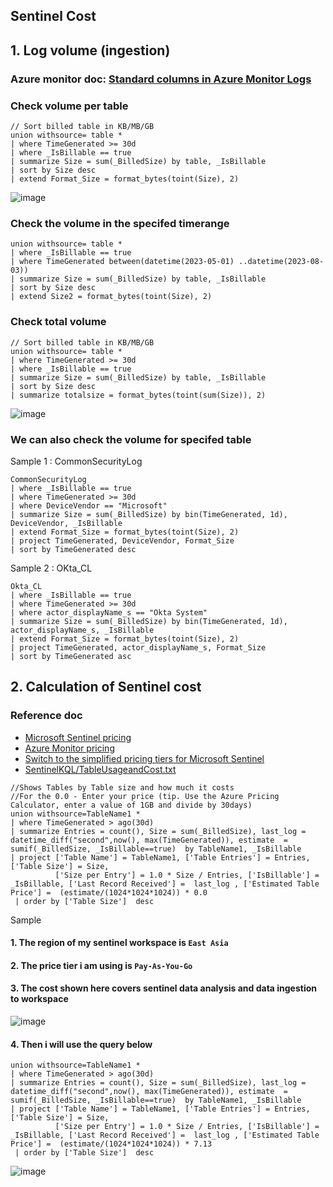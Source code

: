 ## Sentinel Cost

## 1. Log volume (ingestion)
### Azure monitor doc: [Standard columns in Azure Monitor Logs](https://learn.microsoft.com/en-us/azure/azure-monitor/logs/log-standard-columns#_billedsize)
### Check volume per table
```kusto
// Sort billed table in KB/MB/GB
union withsource= table *
| where TimeGenerated >= 30d
| where _IsBillable == true
| summarize Size = sum(_BilledSize) by table, _IsBillable 
| sort by Size desc 
| extend Format_Size = format_bytes(toint(Size), 2)
```
![image](https://github.com/guguji666666/GJS-Sentinel-Tips/assets/96930989/60e89eb8-6355-4666-bdfd-8269d138d317)

### Check the volume in the specifed timerange
```kusto
union withsource= table *
| where _IsBillable == true
| where TimeGenerated between(datetime(2023-05-01) ..datetime(2023-08-03))
| summarize Size = sum(_BilledSize) by table, _IsBillable 
| sort by Size desc 
| extend Size2 = format_bytes(toint(Size), 2)
```

### Check total volume
```kusto
// Sort billed table in KB/MB/GB
union withsource= table *
| where TimeGenerated >= 30d
| where _IsBillable == true
| summarize Size = sum(_BilledSize) by table, _IsBillable 
| sort by Size desc 
| summarize totalsize = format_bytes(toint(sum(Size)), 2)
```
![image](https://github.com/guguji666666/GJS-Sentinel-Tips/assets/96930989/57d5a31a-a5cb-4226-96ce-3640466a5038)

### We can also check the volume for specifed table
Sample 1 : CommonSecurityLog
```kusto
CommonSecurityLog
| where _IsBillable == true
| where TimeGenerated >= 30d
| where DeviceVendor == "Microsoft"
| summarize Size = sum(_BilledSize) by bin(TimeGenerated, 1d), DeviceVendor, _IsBillable 
| extend Format_Size = format_bytes(toint(Size), 2)
| project TimeGenerated, DeviceVendor, Format_Size
| sort by TimeGenerated desc
```

Sample 2 : OKta_CL
```kusto
Okta_CL
| where _IsBillable == true
| where TimeGenerated >= 30d
| where actor_displayName_s == "Okta System"
| summarize Size = sum(_BilledSize) by bin(TimeGenerated, 1d), actor_displayName_s, _IsBillable 
| extend Format_Size = format_bytes(toint(Size), 2)
| project TimeGenerated, actor_displayName_s, Format_Size
| sort by TimeGenerated asc
```

## 2. Calculation of Sentinel cost
### Reference doc
* [Microsoft Sentinel pricing](https://azure.microsoft.com/en-us/pricing/details/microsoft-sentinel/)
* [Azure Monitor pricing](https://azure.microsoft.com/en-us/pricing/details/monitor/)
* [Switch to the simplified pricing tiers for Microsoft Sentinel](https://learn.microsoft.com/en-us/azure/sentinel/enroll-simplified-pricing-tier?tabs=microsoft-sentinel)
* [SentinelKQL/TableUsageandCost.txt](https://github.com/rod-trent/SentinelKQL/blob/master/TableUsageandCost.txt)
```kusto
//Shows Tables by Table size and how much it costs
//For the 0.0 - Enter your price (tip. Use the Azure Pricing Calculator, enter a value of 1GB and divide by 30days)
union withsource=TableName1 *
| where TimeGenerated > ago(30d)
| summarize Entries = count(), Size = sum(_BilledSize), last_log = datetime_diff("second",now(), max(TimeGenerated)), estimate  = sumif(_BilledSize, _IsBillable==true)  by TableName1, _IsBillable
| project ['Table Name'] = TableName1, ['Table Entries'] = Entries, ['Table Size'] = Size,
          ['Size per Entry'] = 1.0 * Size / Entries, ['IsBillable'] = _IsBillable, ['Last Record Received'] =  last_log , ['Estimated Table Price'] =  (estimate/(1024*1024*1024)) * 0.0
 | order by ['Table Size']  desc
```

Sample
#### 1. The region of my sentinel workspace is `East Asia`
#### 2. The price tier i am using is `Pay-As-You-Go`
#### 3. The cost shown here covers sentinel data analysis and data ingestion to workspace
![image](https://github.com/guguji666666/GJS-Sentinel-Tips/assets/96930989/bd38d4c3-da2a-4bd2-a22d-ae9c8e7fc63d)
#### 4. Then i will use the query below
```kusto
union withsource=TableName1 *
| where TimeGenerated > ago(30d)
| summarize Entries = count(), Size = sum(_BilledSize), last_log = datetime_diff("second",now(), max(TimeGenerated)), estimate  = sumif(_BilledSize, _IsBillable==true)  by TableName1, _IsBillable
| project ['Table Name'] = TableName1, ['Table Entries'] = Entries, ['Table Size'] = Size,
          ['Size per Entry'] = 1.0 * Size / Entries, ['IsBillable'] = _IsBillable, ['Last Record Received'] =  last_log , ['Estimated Table Price'] =  (estimate/(1024*1024*1024)) * 7.13
 | order by ['Table Size']  desc
```
![image](https://github.com/guguji666666/GJS-Sentinel-Tips/assets/96930989/13569b25-d437-4855-adbc-f3ec52e4d6a3)

